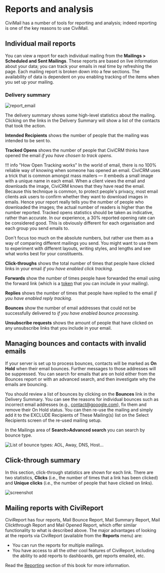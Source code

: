 # Reports and analysis

CiviMail has a number of tools for reporting and analysis; indeed
reporting is one of the key reasons to use CiviMail.

## Individual mail reports

You can view a report for each individual mailing from the **Mailings >
Scheduled and Sent Mailings**. These reports are based on live
information about your data; you can track your emails in real time by
refreshing the page. Each mailing report is broken down into a few
sections. The availability of data is dependent on you enabling tracking
of the items when you set up your mailing. 

### Delivery summary

![report_email](/img/report_email-en.png "report_email")

The delivery summary shows some high-level statistics about the mailing.
Clicking on the links in the Delivery Summary will show a list of the
contacts that took the action.

**Intended Recipients** shows the number of people that the mailing was
intended to be sent to. 

**Tracked Opens** shows the number of people that CiviCRM thinks have
opened the email *if you have chosen to track opens*.

!!! info "How Open Tracking works"
    In the world of email, there is no 100% reliable way of
    knowing when someone has opened an email. CiviCRM uses a trick that is
    common amongst mass mailers &mdash; it embeds a small image with a unique name
    in each email. When a client views the email and downloads the image,
    CiviCRM knows that they have read the email. Because this technique is
    common, to protect people's privacy, most email clients ask users to
    confirm whether they want to download images in emails. Hence your
    report really tells you the number of people who downloaded the images;
    the actual number of readers is higher than the number reported. Tracked
    opens statistics should be taken as indicative, rather than accurate. In
    our experience, a 30% reported opening rate can be considered good. This
    is obviously different for each organisation and each group you send
    emails to.

Don't focus too much on the absolute numbers, but rather use them as a
way of comparing different mailings you send. You might want to use them
to experiment with different layouts, writing styles, and lengths and
see what works best for your constituents.

**Click-throughs** shows the total number of times that people have
clicked links in your email *if you have enabled click tracking*.

**Forwards** show the number of times people have forwarded the email
using the forward link (which is a [token](/common-workflows/tokens-and-mail-merge.md) that you can include in your
mailing).

**Replies** shows the number of times that people have replied to the
email *if you have enabled reply tracking*.

**Bounces** show the number of email addresses that could not be
successfully delivered to *if you have enabled bounce processing*. 

**Unsubscribe requests** shows the amount of people that have clicked on
any unsubscribe links that you include in your email. 

## Managing bounces and contacts with invalid emails

If your server is set up to process bounces, contacts will be marked as
**On Hold** when their email bounces. Further messages to those
addresses will be suppressed. You can search for emails that are on hold
either from the Bounces report or with an advanced search, and then
investigate why the emails are bouncing.

You should review a list of bounces by clicking on the **Bounces** link
in the Delivery Summary. You can see the reasons for individual bounces
such as incorrect email addresses (e.g., contact@gooogle.com), fix them
and remove their On Hold status. You can then re-use the mailing and
simply add it to the EXCLUDE Recipients of These Mailing(s) list on the
Select Recipients screen of the re-used mailing setup.

In the Mailings area of **Search>Advanced search** you can search by
bounce type.

![List of bounce types: AOL, Away, DNS, Host...](/img/advanced_search_mailing_bounce_type.png) 

## Click-through summary

In this section, click-through statistics are shown for each link.
There are two statistics, **Clicks** (i.e., the number of times that a
link has been clicked) and **Unique clicks** (i.e., the number of people
that have clicked on links).

![screenshot](/img/click_through_summary.png)

## Mailing reports with CiviReport

CiviReport has four reports, Mail Bounce Report, Mail Summary Report,
Mail Clickthrough Report and Mail Opened Report, which offer similar
functionality to what is described above. The major advantages of
looking at the reports via CiviReport (available from the **Reports**
menu) are:

-   You can run the reports for multiple mailings.
-   You have access to all the other cool features of CiviReport,
    including the ability to add reports to dashboards, get reports
    emailed, etc.

Read the [Reporting](/reporting/what-is-civireport.md) section of this book for more information.
